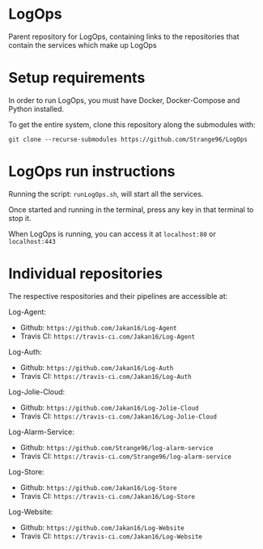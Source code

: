 # LogOps
Parent repository for LogOps, containing links to the repositories that contain the services which make up LogOps

# Setup requirements
In order to run LogOps, you must have Docker, Docker-Compose and Python installed.

To get the entire system, clone this repository along the submodules with:

 `git clone --recurse-submodules https://github.com/Strange96/LogOps`
 
 # LogOps run instructions

Running the script: `runLogOps.sh`, will start all the services.

Once started and running in the terminal, press any key in that terminal to stop it.

When LogOps is running, you can access it at `localhost:80` or `localhost:443`

# Individual repositories
The respective respositories and their pipelines are accessible at:

Log-Agent: 
* Github: `https://github.com/Jakan16/Log-Agent` 
* Travis CI: `https://travis-ci.com/Jakan16/Log-Agent`

Log-Auth: 
* Github: `https://github.com/Jakan16/Log-Auth` 
* Travis CI: `https://travis-ci.com/Jakan16/Log-Auth`

Log-Jolie-Cloud: 
* Github: `https://github.com/Jakan16/Log-Jolie-Cloud` 
* Travis CI: `https://travis-ci.com/Jakan16/Log-Jolie-Cloud`

Log-Alarm-Service: 
* Github: `https://github.com/Strange96/log-alarm-service` 
* Travis CI: `https://travis-ci.com/Strange96/log-alarm-service`

Log-Store: 
* Github: `https://github.com/Jakan16/Log-Store` 
* Travis CI: `https://travis-ci.com/Jakan16/Log-Store`

Log-Website: 
* Github: `https://github.com/Jakan16/Log-Website` 
* Travis CI: `https://travis-ci.com/Jakan16/Log-Website`
